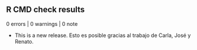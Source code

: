 ## R CMD check results

0 errors | 0 warnings | 0 note

* This is a new release. Esto es posible gracias al trabajo de Carla, José y Renato.
